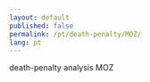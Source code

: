 ```yaml
---
layout: default
published: false
permalink: /pt/death-penalty/MOZ/
lang: pt
---
```


death-penalty analysis MOZ
